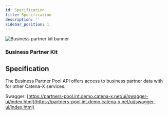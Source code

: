 ```yaml
---
id: Specification
title: Specification
description: ''
sidebar_position: 1
---
```


![Business partner kit banner](@site/static/img/BPKitIcon.png)

### Business Partner Kit

## Specification

The Business Partner Pool API offers access to business partner data with for other Catena-X services.

Swagger: [https://partners-pool.int.demo.catena-x.net/ui/swagger-ui/index.html](https://partners-pool.int.demo.catena-x.net/ui/swagger-ui/index.html)
